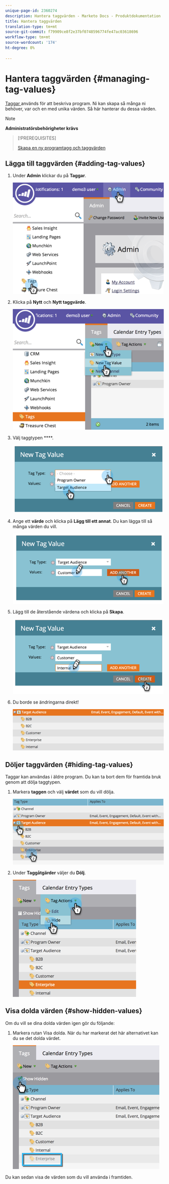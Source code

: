 ```yaml
---
unique-page-id: 2360274
description: Hantera taggvärden - Marketo Docs - Produktdokumentation
title: Hantera taggvärden
translation-type: tm+mt
source-git-commit: f79909ce8f2e37bf0748596774fe47ac03618696
workflow-type: tm+mt
source-wordcount: '174'
ht-degree: 0%

---
```



# Hantera taggvärden {#managing-tag-values}

[Taggar ](/help/marketo/product-docs/core-marketo-concepts/programs/working-with-programs/understanding-tags.md) används för att beskriva program. Ni kan skapa så många ni behöver, var och en med unika värden. Så här hanterar du dessa värden.

>[!NOTE]
>
>**Administratörsbehörigheter krävs**

>[!PREREQUISITES]
>
>[Skapa en ny programtagg och taggvärden](/help/marketo/product-docs/administration/tags/create-a-new-program-tag-and-tag-values.md)

## Lägga till taggvärden {#adding-tag-values}

1. Under **Admin** klickar du på **Taggar**.

   ![](assets/image2014-9-24-12-3a24-3a55.png)

1. Klicka på **Nytt** och **Nytt taggvärde**.

   ![](assets/image2014-9-24-12-3a25-3a23.png)

1. Välj taggtypen ****.

   ![](assets/image2014-9-24-12-3a26-3a2.png)

1. Ange ett **värde** och klicka på **Lägg till ett annat**. Du kan lägga till så många värden du vill.

   ![](assets/image2014-9-24-12-3a26-3a27.png)

1. Lägg till de återstående värdena och klicka på **Skapa**.

   ![](assets/image2014-9-24-12-3a26-3a55.png)

1. Du borde se ändringarna direkt!

   ![](assets/image2014-9-24-12-3a27-3a34.png)

## Döljer taggvärden {#hiding-tag-values}

Taggar kan användas i äldre program. Du kan ta bort dem för framtida bruk genom att dölja taggtypen.

1. Markera **taggen** och välj **värdet** som du vill dölja.

   ![](assets/image2014-9-24-12-3a28-3a25.png)

1. Under **Taggåtgärder** väljer du **Dölj**.

   ![](assets/image2014-9-24-12-3a29-3a4.png)

## Visa dolda värden {#show-hidden-values}

Om du vill se dina dolda värden igen gör du följande:

1. Markera rutan Visa dolda. När du har markerat det här alternativet kan du se det dolda värdet.

   ![](assets/image2014-9-24-12-3a29-3a58.png)

Du kan sedan visa de värden som du vill använda i framtiden.
